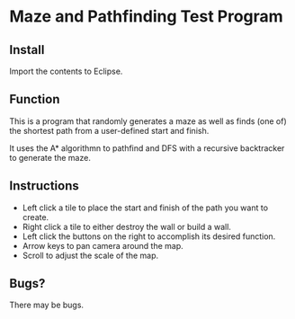 # Maze and Pathfinding Test Program

## Install
Import the contents to Eclipse.

## Function
This is a program that randomly generates a maze as well as finds (one of) the shortest path from a user-defined start and finish.

It uses the A* algorithmn to pathfind and DFS with a recursive backtracker to generate the maze.

## Instructions
* Left click a tile to place the start and finish of the path you want to create.
* Right click a tile to either destroy the wall or build a wall.
* Left click the buttons on the right to accomplish its desired function.
* Arrow keys to pan camera around the map.
* Scroll to adjust the scale of the map.

## Bugs?
There may be bugs.



